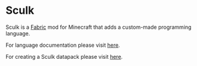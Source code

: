 # Sculk

Sculk is a [Fabric](https://www.fabricmc.net) mod for Minecraft that adds a custom-made programming language.

For language documentation please visit [here](language_documentation.md).

For creating a Sculk datapack please visit [here](creating_a_sculk_datapack.md).